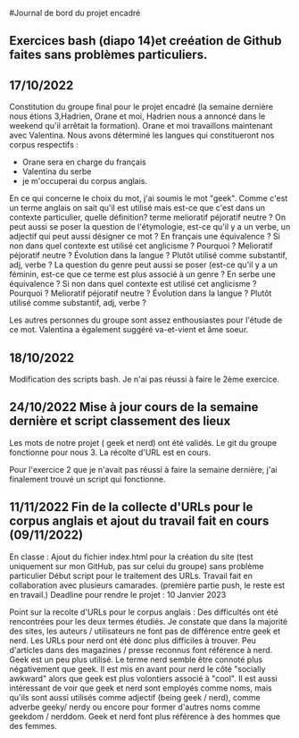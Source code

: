 #Journal de bord du projet encadré

## Exercices bash (diapo 14)et creéation de Github faites sans problèmes particuliers.
## 17/10/2022
Constitution du groupe final pour le projet encadré (la semaine dernière 
nous étions 3,Hadrien, Orane et moi, Hadrien nous a annoncé dans le 
weekend qu'il arrêtait la formation). Orane et moi travaillons maintenant 
avec Valentina.
Nous avons déterminé les langues qui constitueront nos corpus respectifs :
- Orane sera en charge du français
- Valentina du serbe
- je m'occuperai du corpus anglais.

En ce qui concerne le choix du mot, j'ai soumis le mot "geek". 
Comme c'est un terme anglais on sait qu'il est utilisé  mais est-ce 
que c'est dans un contexte particulier, quelle définition?  terme 
melioratif péjoratif neutre ? On peut aussi se poser la question de 
l'étymologie, est-ce qu'il y a un verbe, un adjectif qui peut aussi 
désigner ce mot ?
En français une équivalence ? Si non dans quel contexte est utilisé cet 
anglicisme ? Pourquoi ? Melioratif péjoratif neutre ? Évolution dans la 
langue ? Plutôt utilisé comme substantif, adj, verbe ? La question du 
genre peut aussi se poser (est-ce qu'il y a un féminin, est-ce que ce 
terme est plus associé à un genre ?
En serbe une équivalence ? Si non dans quel contexte est utilisé cet 
anglicisme ? Pourquoi ? Melioratif péjoratif neutre ? Évolution dans la 
langue ? Plutôt utilisé comme substantif, adj, verbe ?

Les autres personnes du groupe sont assez enthousiastes pour l'étude de ce 
mot. Valentina a également suggéré va-et-vient et âme soeur. 

## 18/10/2022
Modification des scripts bash. Je n'ai pas réussi à faire le 2ème exercice.

## 24/10/2022 Mise à jour cours de la semaine dernière et script classement des lieux 

Les mots de notre projet ( geek et nerd) ont été validés. Le git du groupe fonctionne pour nous 3. La récolte d'URL est en cours.

Pour l'exercice 2 que je n'avait pas réussi à faire la semaine dernière, j'ai finalement trouvé un script qui fonctionne.

## 11/11/2022 Fin de la collecte d'URLs pour le corpus anglais et ajout du travail fait en cours (09/11/2022)
En classe :
Ajout du fichier index.html pour la création du site (test uniquement sur mon GitHub, pas sur celui du groupe) sans problème particulier
Début script pour le traitement des URLs. Travail fait en collaboration avec plusieurs camarades. (première partie push, le reste est en travail.) 
Deadline pour rendre le projet : 10 Janvier 2023

Point sur la recolte d'URLs pour le corpus anglais :
Des difficultés ont été rencontrées pour les deux termes étudiés. Je constate que dans la majorité des sites, les auteurs / utilisateurs ne font pas de différence entre geek et nerd.
Les URLs pour nerd ont été donc plus difficiles à trouver. Peu d'articles dans des magazines / presse reconnus font référence à nerd. Geek est un peu plus utilisé. 
Le terme nerd semble être connoté plus négativement que geek. Il est mis en avant pour nerd le côté "socially awkward" alors que geek est plus volontiers associé à "cool".
Il est aussi intéressant de voir que geek et nerd sont employés comme noms, mais qu'ils sont aussi utilisés comme adjectif (being geek / nerd), comme adverbe geeky/ nerdy ou encore pour former d'autres noms comme geekdom / nerddom.
Geek et nerd font plus référence à des hommes que des femmes. 